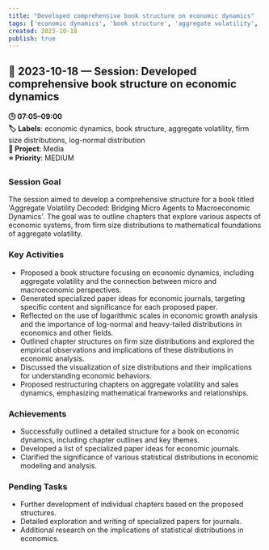 ```yaml
---
title: "Developed comprehensive book structure on economic dynamics"
tags: ['economic dynamics', 'book structure', 'aggregate volatility', 'firm size distributions', 'log-normal distribution']
created: 2023-10-18
publish: true
---
```


## 📅 2023-10-18 — Session: Developed comprehensive book structure on economic dynamics

**🕒 07:05–09:00**  
**🏷️ Labels**: economic dynamics, book structure, aggregate volatility, firm size distributions, log-normal distribution  
**📂 Project**: Media  
**⭐ Priority**: MEDIUM  


### Session Goal
The session aimed to develop a comprehensive structure for a book titled 'Aggregate Volatility Decoded: Bridging Micro Agents to Macroeconomic Dynamics'. The goal was to outline chapters that explore various aspects of economic systems, from firm size distributions to mathematical foundations of aggregate volatility.

### Key Activities
- Proposed a book structure focusing on economic dynamics, including aggregate volatility and the connection between micro and macroeconomic perspectives.
- Generated specialized paper ideas for economic journals, targeting specific content and significance for each proposed paper.
- Reflected on the use of logarithmic scales in economic growth analysis and the importance of log-normal and heavy-tailed distributions in economics and other fields.
- Outlined chapter structures on firm size distributions and explored the empirical observations and implications of these distributions in economic analysis.
- Discussed the visualization of size distributions and their implications for understanding economic behaviors.
- Proposed restructuring chapters on aggregate volatility and sales dynamics, emphasizing mathematical frameworks and relationships.

### Achievements
- Successfully outlined a detailed structure for a book on economic dynamics, including chapter outlines and key themes.
- Developed a list of specialized paper ideas for economic journals.
- Clarified the significance of various statistical distributions in economic modeling and analysis.

### Pending Tasks
- Further development of individual chapters based on the proposed structures.
- Detailed exploration and writing of specialized papers for journals.
- Additional research on the implications of statistical distributions in economics.
